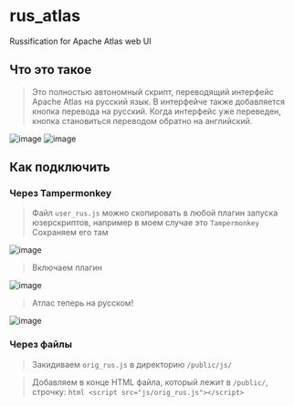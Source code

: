 # rus_atlas
Russification for Apache Atlas web UI



## Что это такое

> Это полностью автономный скрипт, переводящий интерфейс Apache Atlas на русский язык. 
> В интерфейче также добавляется кнопка перевода на русский. 
> Когда интерфейс уже переведен, кнопка становиться переводом обратно на английский.
> 
![image](https://user-images.githubusercontent.com/62176228/124103349-dd0d7500-da69-11eb-9d43-bfd586a14513.png) ![image](https://user-images.githubusercontent.com/62176228/124103447-f4e4f900-da69-11eb-82c8-a8123bdfba91.png)



## Как подключить


### Через Tampermonkey
> Файл `user_rus.js` можно скопировать в любой плагин запуска юзерскриптов, например в моем случае это `Tampermonkey`
> Сохраняем его там
> 
![image](https://user-images.githubusercontent.com/62176228/124102762-5193e400-da69-11eb-925d-677fe41d0a88.png)

> Включаем плагин
> 
![image](https://user-images.githubusercontent.com/62176228/124102890-6e301c00-da69-11eb-985f-635690bb1c36.png)

> Атлас теперь на русском!
> 
![image](https://user-images.githubusercontent.com/62176228/124102985-84d67300-da69-11eb-8aa1-8930a99d8c50.png)

### Через файлы
> Закидиваем `orig_rus.js` в директорию `/public/js/` 

> Добавляем в конце HTML файла, который лежит в `/public/`, строчку: ```html <script src="js/orig_rus.js"></script>```
